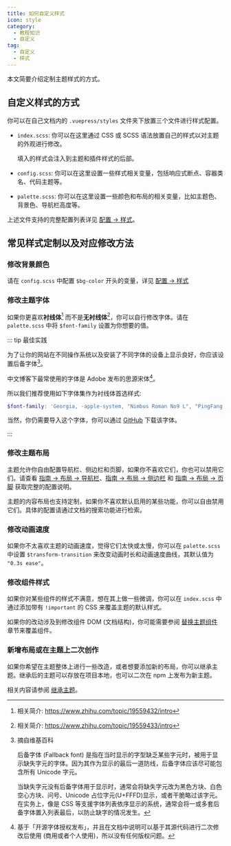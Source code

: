 ```yaml
---
title: 如何自定义样式
icon: style
category:
  - 教程知识
  - 自定义
tag:
  - 自定义
  - 样式
---
```


本文简要介绍定制主题样式的方式。

<!-- more -->

## 自定义样式的方式

你可以在自己文档内的 `.vuepress/styles` 文件夹下放置三个文件进行样式配置。

- `index.scss`: 你可以在这里通过 CSS 或 SCSS 语法放置自己的样式以对主题的外观进行修改。

  填入的样式会注入到主题和插件样式的后部。

- `config.scss`: 你可以在这里设置一些样式相关变量，包括响应式断点、容器类名、代码主题等。

- `palette.scss`: 你可以在这里设置一些颜色和布局的相关变量，比如主题色、背景色、导航栏高度等。

上述文件支持的完整配置列表详见 [配置 → 样式](../../config/style.md)。

## 常见样式定制以及对应修改方法

### 修改背景颜色

请在 `config.scss` 中配置 `$bg-color` 开头的变量，详见 [配置 → 样式](../../config/style.md#颜色设置)

### 修改主题字体

如果你更喜欢**衬线体**[^serif] 而不是**无衬线体**[^sans-serif]，你可以自行修改字体。请在 `palette.scss` 中将 `$font-family` 设置为你想要的值。

::: tip 最佳实践

为了让你的网站在不同操作系统以及安装了不同字体的设备上显示良好，你应该设置后备字体[^fallback-font]。

中文博客下最常使用的字体是 Adobe 发布的思源宋体[^noto-serif-sc]。

所以我们推荐使用如下字体集作为衬线体首选样式:

```scss
$font-family: 'Georgia, -apple-system, "Nimbus Roman No9 L", "PingFang SC", "Hiragino Sans GB", "Noto Serif SC", "Microsoft Yahei", "WenQuanYi Micro Hei", "ST Heiti", sans-serif';
```

当然，你仍需要导入这个字体，你可以通过 [GitHub](https://github.com/googlefonts/noto-cjk) 下载该字体。

:::

[^serif]: 相关简介: <https://www.zhihu.com/topic/19559432/intro>
[^sans-serif]: 相关简介: <https://www.zhihu.com/topic/19559433/intro>
[^fallback-font]: 摘自维基百科

    后备字体 (Fallback font) 是指在当时显示的字型缺乏某些字元时，被用于显示缺失字元的字体。因为其作为显示的最后一道防线，后备字体应该尽可能包含所有 Unicode 字元。

    当缺失字元没有后备字体用于显示时，通常会将缺失字元改为黑色方块、白色空心方块、问号、Unicode 占位字元(U+FFFD)显示，或者干脆略过该字元。在实务上，像是 CSS 等支援字体列表依序显示的系统，通常会将一或多套后备字体置入列表最后，以防止缺字的情况发生。

[^noto-serif-sc]: 基于「开源字体授权发布」，并且在文档中说明可以基于其源代码进行二次修改后使用 (商用或者个人使用)，所以没有任何版权问题。

### 修改主题布局

主题允许你自由配置导航栏、侧边栏和页脚，如果你不喜欢它们，你也可以禁用它们。请查看 [指南 → 布局 → 导航栏](../../guide/layout/navbar.md)、[指南 → 布局 → 侧边栏](../../guide/layout/sidebar.md) 和 [指南 → 布局 → 页脚](../../guide/layout/footer.md) 获取完整的配置说明。

主题的内容布局也支持定制，如果你不喜欢默认启用的某些功能，你可以自由禁用它们。具体的配置请通过文档的搜索功能进行检索。

### 修改动画速度

如果你不太喜欢主题的动画速度，觉得它们太快或太慢，你可以在 `palette.scss` 中设置 `$transform-transition` 来改变动画时长和动画速度曲线，其默认值为 `"0.3s ease"`。

### 修改组件样式

如果你对某些组件的样式不满意，想在其上做一些微调，你可以在 `index.scss` 中通过添加带有 `!important` 的 CSS 来覆盖主题的默认样式。

如果你的改动涉及到修改组件 DOM (文档结构)，你可能需要参阅 [替换主题组件](replace.md) 章节来覆盖组件。

### 新增布局或在主题上二次创作

如果你希望在主题整体上进行一些改造，或者想要添加新的布局，你可以继承主题。继承后的主题可以存放在项目本地，也可以二次在 npm 上发布为新主题。

相关内容请参阅 [继承主题](extend.md)。
